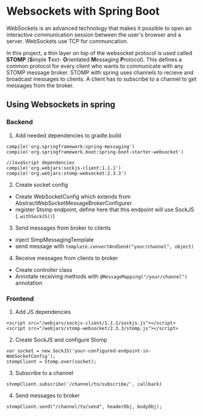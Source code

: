 # Websockets with Spring Boot

WebSockets is an advanced technology that makes it possible to open an interactive communication session between the
user's browser and a server. WebSockets use TCP for communcation.

In this project, a thin layer on top of the websocket protocol is used called **STOMP** (**S**imple **T**ext-
**O**rientated **M**essaging **P**rotocol).
This defines a common protocol for every client who wants to communicate with any STOMP message broker.
STOMP with spring uses channels to recieve and broadcast messages to clients. A client has to subscribe to a channel
to get messages from the broker.

## Using Websockets in spring
### Backend

1. Add needed dependencies to gradle.build

```
compile('org.springframework:spring-messaging')
compile('org.springframework.boot:spring-boot-starter-websocket')

//JavaScript dependencies
compile('org.webjars:sockjs-client:1.1.1')
compile('org.webjars:stomp-websocket:2.3.3')
```

2. Create socket config
  * Create WebSocketConfig which extends from AbstractWebSocketMessageBrokerConfigurer
  * register Stomp endpoint, define here that this endpoint will use SockJS (`.withSockJS()`)

3. Send messages from broker to clients
  * inject SimpMessagingTemplate
  * send message with `template.convertAndSend("your/channel", object)`

4. Receive messages from clients to broker
  * Create controller class
  * Annotate receiving methods with `@MessageMapping("/your/channel")` annotation

### Frontend

1. Add JS dependencies
```
<script src="/webjars/sockjs-client/1.1.1/sockjs.js"></script>
<script src="/webjars/stomp-websocket/2.3.3/stomp.js"></script>
```

2. Create SockJS and configure Stomp
```
var socket = new SockJS('your-configured-endpoint-in-WebSocketConfig');
stompClient = Stomp.over(socket);
```

3. Subscribe to a channel
```
stompClient.subscribe('/channel/to/subscribe/', callback)
```

4. Send messages to broker
```
stompClient.send("/channel/to/send", headerObj, bodyObj);
```
